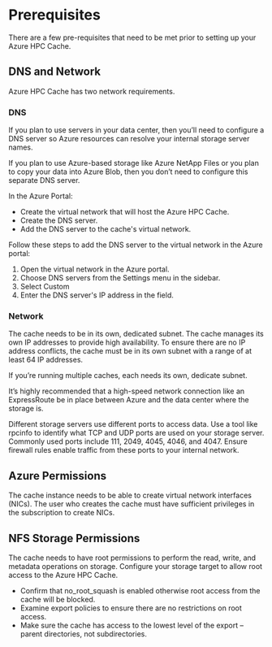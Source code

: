# Prerequisites

There are a few pre-requisites that need to be met prior to setting up your Azure HPC Cache.

## DNS and Network

Azure HPC Cache has two network requirements.

### DNS

If you plan to use servers in your data center, then you’ll need to configure a DNS server so Azure resources can resolve your internal storage server names.

If you plan to use Azure-based storage like Azure NetApp Files or you plan to copy your data into Azure Blob, then you don’t need to configure this separate DNS server.

In the Azure Portal:

- Create the virtual network that will host the Azure HPC Cache.
- Create the DNS server.
- Add the DNS server to the cache's virtual network.

Follow these steps to add the DNS server to the virtual network in the Azure portal:

1. Open the virtual network in the Azure portal.
1. Choose DNS servers from the Settings menu in the sidebar.
1. Select Custom
1. Enter the DNS server's IP address in the field.

### Network

The cache needs to be in its own, dedicated subnet. The cache manages its own IP addresses to provide high availability. To ensure there are no IP address conflicts, the cache must be in its own subnet with a range of at least 64 IP addresses.

If you’re running multiple caches, each needs its own, dedicate subnet.

It’s highly recommended that a high-speed network connection like an ExpressRoute be in place between Azure and the data center where the storage is.

Different storage servers use different ports to access data. Use a tool like rpcinfo to identify what TCP and UDP ports are used on your storage server. Commonly used ports include 111, 2049, 4045, 4046, and 4047. Ensure firewall rules enable traffic from these ports to your internal network.

## Azure Permissions

The cache instance needs to be able to create virtual network interfaces (NICs). The user who creates the cache must have sufficient privileges in the subscription to create NICs.

## NFS Storage Permissions

The cache needs to have root permissions to perform the read, write, and metadata operations on storage. Configure your storage target to allow root access to the Azure HPC Cache.

- Confirm that no_root_squash is enabled otherwise root access from the cache will be blocked.
- Examine export policies to ensure there are no restrictions on root access.
- Make sure the cache has access to the lowest level of the export – parent directories, not subdirectories.
